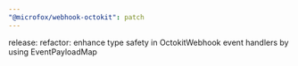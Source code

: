 ```yaml
---
"@microfox/webhook-octokit": patch
---
```


release: refactor: enhance type safety in OctokitWebhook event handlers by using EventPayloadMap
